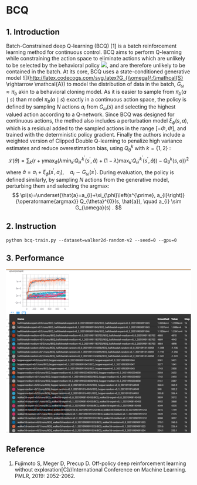 # BCQ

## 1. Introduction

Batch-Constrained deep Q-learning (BCQ) [1] is a batch reinforcement learning method for continuous control. BCQ aims to perform Q-learning while constraining the action space to eliminate actions which are unlikely to be selected by the behavioral policy ![](http://latex.codecogs.com/svg.latex?\\pi_{b}), and are therefore unlikely to be contained in the batch. At its core, BCQ uses a state-conditioned generative model ![](http://latex.codecogs.com/svg.latex?G_{\\omega}\:\\mathcal{S} \\rightarrow \\mathcal{A}) to model the distribution of data in the batch, $G_{\omega} \approx \pi_{b}$ akin to a behavioral cloning model. As it is easier to sample from $\pi_{b}(a \mid s)$ than model $\pi_{b}(a \mid s)$ exactly in a continuous action space, the policy is defined by sampling $N$ actions $a_{i}$ from $G_{\omega}(s)$ and selecting the highest valued action according to a Q-network. Since BCQ was designed for continuous actions, the method also includes a perturbation model $\xi_{\phi}(s, a)$, which is a residual added to the sampled actions in the range $[-\Phi, \Phi]$, and trained with the deterministic policy gradient. Finally the authors include a weighted version of Clipped Double Q-learning to penalize high variance estimates and reduce overestimation bias, using $Q_{\theta}^{k}$ with $k=\{1,2\}$ :
$$
\mathcal{L}(\theta)=\sum_{k}\left(r+\gamma \max _{\hat{a}}\left(\lambda \min _{k^{\prime}} Q_{\theta^{\prime}}^{k^{\prime}}\left(s^{\prime}, \hat{a}\right)+(1-\lambda) \max _{k^{\prime}} Q_{\theta^{\prime}}^{k^{\prime}}\left(s^{\prime}, \hat{a}\right)\right)-Q_{\theta}^{k}(s, a)\right)^{2}
$$
where $\hat{a}=a_{i}+\xi_{\phi}\left(s^{\prime}, a_{i}\right), \quad a_{i} \sim G_{\omega}\left(s^{\prime}\right).$ During evaluation, the policy is defined similarly, by sampling $N$ actions from the generative model, perturbing them and selecting the argmax:
$$
\pi(s)=\underset{\hat{a}=a_{i}+\xi_{\phi}\left(s^{\prime}, a_{i}\right)}{\operatorname{argmax}} Q_{\theta}^{0}(s, \hat{a}), \quad a_{i} \sim G_{\omega}(s) .
$$

## 2. Instruction

```
python bcq-train.py --dataset=walker2d-random-v2 --seed=0 --gpu=0
```

## 3. Performance

<img src=".\imgs\5s0ZS1.png" alt="img" style="zoom:80%;" />

## Reference

1. Fujimoto S, Meger D, Precup D. Off-policy deep reinforcement learning without exploration[C]//International Conference on Machine Learning. PMLR, 2019: 2052-2062.

   

